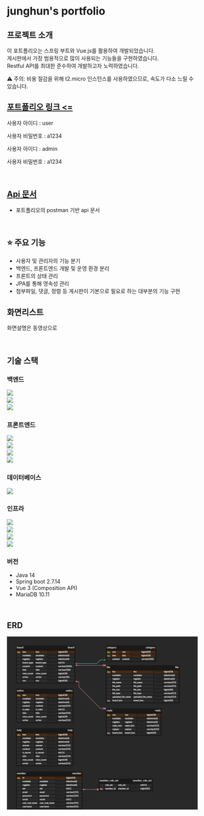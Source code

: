 #  junghun's portfolio

## 프로젝트 소개
이 포트폴리오는 스프링 부트와 Vue.js를 활용하여 개발되었습니다. </br>
게시판에서 가장 범용적으로 많이 사용되는 기능들을 구현하였습니다. </br>
Restful API를 최대한 준수하여 개발하고자 노력하였습니다. </br>


⚠️ 주의: 비용 절감을 위해 t2.micro 인스턴스를 사용하였으므로, 속도가 다소 느릴 수 있습니다.
## <a href="http://13.210.146.57:1542"> 포트폴리오 링크 <= </a>

사용자 아이디 : user

사용자 비밀번호 : a1234 

사용자 아이디 : admin

사용자 비밀번호 : a1234


</br>

## <a href="https://documenter.getpostman.com/view/22369547/2sA3BoZWgk"> Api 문서</a>
- 포트폴리오의 postman 기반 api 문서

</br>


## ⭐ 주요 기능
- 사용자 및 관리자의 기능 분기
- 백엔드, 프론트엔드 개발 및 운영 환경 분리
- 프론트의 상태 관리
- JPA를 통해 영속성 관리
- 첨부파일, 댓글, 정렬 등 게시판이 기본으로 필요로 하는 대부분의 기능 구현


## 화면리스트
화면설명은 동영상으로


</br>

## 기술 스택
### 백엔드

<img src="https://img.shields.io/badge/Spring Boot-6DB33F?style=flat-square&logo=Spring Boot&logoColor=white"></br>
<img src="https://img.shields.io/badge/JPA-59666C?style=flat-square&logo=Hibernate&logoColor=white"></br>
<img src="https://img.shields.io/badge/Spring_Security-6DB33F?style=flat-square&logo=Spring-Security&logoColor=white"></br>

### 프론트엔드

<img src="https://img.shields.io/badge/Vue.js-35495E?style=flat-square&logo=vue.js&logoColor=4FC08D"></br>
<img src="https://img.shields.io/badge/Pinia-35495E?style=flat-square&logo=vuedotjs&logoColor=4FC08D"></br>
<img src="https://img.shields.io/badge/Bootstrap--Vue-563D7C?style=flat-square&logo=bootstrap-vue&logoColor=white"></br>
<img src="https://img.shields.io/badge/Vite-646CFF?style=flat-square&logo=vite&logoColor=white"></br>

### 데이터베이스 

<img src="https://img.shields.io/badge/MariaDB-003545?style=flat-square&logo=mariadb&logoColor=white"></br>


### 인프라 

<img src="https://img.shields.io/badge/Amazon AWS EC2-232F3E?style=flat-square&logo=amazon-aws&logoColor=white"></br>
<img src="https://img.shields.io/badge/Docker-2496ED?style=flat-square&logo=docker&logoColor=white"></br>
<img src="https://img.shields.io/badge/Docker_Compose-2496ED?style=flat-square&logo=docker&logoColor=white"></br>
<img src="https://img.shields.io/badge/Nginx-009639?style=flat-square&logo=nginx&logoColor=white"></br>


### 버전
- Java 14
- Spring boot 2.7.14
- Vue 3 (Composition API)
- MariaDB 10.11


</br>

## ERD
![](readmeimage/포트폴리오.png)


